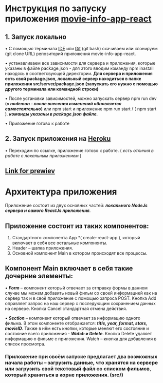 # Инструкция по запуску приложения [movie-info-app-react](https://github.com/Onefun1/movie-info-app-react/tree/local)

## 1.	Запуск локально

•	С помощью терминала [IDE](https://ru.wikipedia.org/wiki/Интегрированная_среда_разработки) или [Git](https://git-scm.com) (git bash) скачиваем или клонируем (git clone URL) репозиторий приложения movie-info-app-react.

•	устанавливаем все зависимости для сервера и приложения, которые указаны в файле package.json - для этого вводим команду npm inastall находясь в соответсвующей директории. 
**Для сервера и приложения есть свой package.json, локальный сервер находиться в папке приложения src/server/package.json (запускать его нужно с помощью другого терминала или командной строки)**

•	После установки зависимостей, можно запускать сервер npm run dev (***с nodemon - после внесения изменений обновляется самостоятельно***) или npm start и приложение npm run start  / ( npm start ). ***команды указаны в package.json файле.***

• Приложение готово к работе

## 2.	Запуск приложения на [Heroku](https://devcenter.heroku.com/start)

• Переходим по ссылке, приложение готово к работе. ( *есть отличия в работе с локальным приложением* )

[Link for prewiev](https://onefun1.github.io/movie-info-app-react/)
-----

# Архитектура приложения


Приложение состоит из двух основных частей: ***локального NodeJs сервера и самого ReactJs приложения.***

## Приложение состоит из таких компонентов:
1.	Стандартного компонента App  *( create-react-app ), который включает в себя все остальные компоненты.
2.	Header – шапка приложения.
3.	Основной компонент Main в котором происходят все процессы.
## Компонент Main включает в себя такие дочерние элементы:
•	***Form*** – компонент который отвечает за отправку формы в данном случае мы можем добавить новый фильм со своей информацией как на сервер так и в своё приложение с помощью запроса POST. Кнопка Add оправляет запрос на наш сервер с последующим сохранением данных на сервере. Кнопка Cancel стандартная отмена действия.
 
•	***Section*** – компонент который отвечает за информацию одного фильма. В этом компоненте отображается: ***title, year, format, stars, movieID***. Также в нём есть кнопки, которые меняют его состояние и состояние всего приложения - ***Watch и Delete***. Кнопка Delete удаляет информацию о фильме  с приложения. Watch – кнопка для добавления в список просмотра.

### Приложение при своём запуске предлагает два возможных начала работы – загрузить данные, что хранятся на сервере или загрузить свой текстовый файл со списком фильмов, который храниться в корне приложения. (src/)
